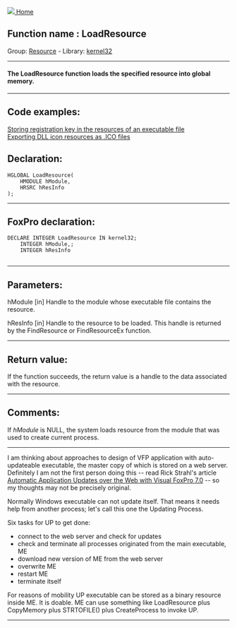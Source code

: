 [<img src="../../images/home.png"> Home ](https://github.com/VFPX/Win32API)  

## Function name : LoadResource
Group: [Resource](../../functions_group.md#Resource)  -  Library: [kernel32](../../Libraries.md#kernel32)  
***  


#### The LoadResource function loads the specified resource into global memory.
***  


## Code examples:
[Storing registration key in the resources of an executable file](../../samples/sample_401.md)  
[Exporting DLL icon resources as .ICO files](../../samples/sample_502.md)  

## Declaration:
```foxpro  
HGLOBAL LoadResource(
	HMODULE hModule,
	HRSRC hResInfo
);  
```  
***  


## FoxPro declaration:
```foxpro  
DECLARE INTEGER LoadResource IN kernel32;
	INTEGER hModule,;
	INTEGER hResInfo
  
```  
***  


## Parameters:
hModule
[in] Handle to the module whose executable file contains the resource. 

hResInfo
[in] Handle to the resource to be loaded. This handle is returned by the FindResource or FindResourceEx function.   
***  


## Return value:
If the function succeeds, the return value is a handle to the data associated with the resource.  
***  


## Comments:
If <Em>hModule</Em> is NULL, the system loads resource from the module that was used to create current process.   
  
* * *  
I am thinking about approaches to design of VFP application with auto-updateable executable, the master copy of which is stored on a web server. Definitely I am not the first person doing this -- read Rick Strahl's article <a href="http://www.west-wind.com/presentations/wwCodeUpdate/codeupdate.asp">Automatic Application Updates over the Web with Visual FoxPro 7.0</a> -- so my thoughts may not be precisely original.  
  
Normally Windows executable can not update itself. That means it needs help from another process; let's call this one the Updating Process.   
  
Six tasks for UP to get done:  
- connect to the web server and check for updates  
- check and terminate all processes originated from the main executable, ME  
- download new version of ME from the web server  
- overwrite ME  
- restart ME  
- terminate itself  
  
For reasons of mobility UP executable can be stored as a binary resource inside ME. It is doable. ME can use something like LoadResource plus CopyMemory plus STRTOFILE() plus CreateProcess to invoke UP.  
  
***  

